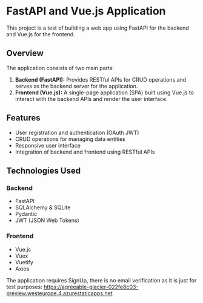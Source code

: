 # FastAPI and Vue.js Application

This project is a test of building a web app using FastAPI for the backend and Vue.js for the frontend.

## Overview

The application consists of two main parts:

1. **Backend (FastAPI):** Provides RESTful APIs for CRUD operations and serves as the backend server for the application.
2. **Frontend (Vue.js):** A single-page application (SPA) built using Vue.js to interact with the backend APIs and render the user interface.

## Features

- User registration and authentication (OAuth JWT)
- CRUD operations for managing data entities
- Responsive user interface
- Integration of backend and frontend using RESTful APIs

## Technologies Used

### Backend

- FastAPI
- SQLAlchemy & SQLite
- Pydantic
- JWT (JSON Web Tokens)

### Frontend

- Vue.js
- Vuex
- Vuetify
- Axios

The application requires SignUp, there is no email verification as it is just for test purposes:
https://agreeable-glacier-022fe8c03-preview.westeurope.4.azurestaticapps.net